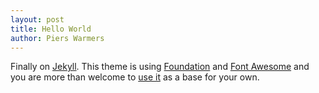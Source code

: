 ```yaml
---
layout: post
title: Hello World
author: Piers Warmers
---
```


Finally on [Jekyll](http://jekyllrb.com/). This theme is using [Foundation](http://foundation.zurb.com/)
and [Font Awesome](http://fortawesome.github.com/Font-Awesome/#icons-social) and you are more than welcome
to [use it](https://github.com/pierswarmers/pierswarmers.github.com) as a base for your own.

